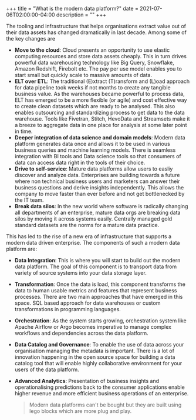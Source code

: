 
+++
title = "What is the modern data platform?"
date = 2021-07-06T02:00:00-04:00
description = ""
+++


The tooling and infrastructure that helps organisations extract value out of their data assets has changed dramatically in last decade. Among some of the key changes are

- **Move to the cloud**: Cloud presents an opportunity to use elastic computing resources and store data assets cheaply. This in turn drives powerful data warehousing technology like Big Query, Snowflake, Amazon Redshift, Firebolt etc. The pay per use model enables you to start small but quickly scale to massive amounts of data.
- **ELT over ETL**:  The traditional (E)xtract (T)ransform and (L)oad approach for data pipeline took weeks if not months to create any tangible business value. As the warehouses became powerful to process data, ELT has emerged to be a more flexible (or agile) and cost effective way to create clean datasets which are ready to be analysed. This also enables outsourcing and standardizing process to get data to the data warehouse. Tools like Fivetran, Stitch, HevoData and Streamsets make it a breeze to aggregate data in one place for analysis at some later point in time.
- **Deeper integration of data science and domain models**: Modern data platform generates data once and allows it to be used in various business queries and machine learning models. There is seamless integration with BI tools and Data science tools so that consumers of data can access data right in the tools of their choice.
- **Drive to self-service**: Mature data platforms allow users to easliy discover and analyze data. Enterprises are building towards a future where non technical business users and marketers can answer their business questions and derive insights independently. This allows the company to move faster than ever before and not get bottlenecked by the IT team.
- **Break data silos**: In the new world where software is radically changing all departments of an enterprise, mature data orgs are breaking data silos by moving it across systems easily. Centrally managed gold standard datasets are the norms for a mature data practice.

This has led to the rise of a new era of infrastructure that supports a modern data driven enterprise. The components of such a  modern data platform are:

- **Data Integration**: This is where you will start to build out the modern data platform. The goal of this component is to transport data from variety of source systems into your data storage layer.
- **Transformation**: Once the data is load, this component transforms the data to human usable metrics and features that represent business processes. There are two main approaches that have emerged in this space. SQL based approach for data warehouses or custom transformations in programming languages.
- **Orchestration**: As the system starts growing, orchestration system like Apache Airflow or Argo becomes imperative to manage complex workflows and dependencies across the data platform.
- **Data Catalog and Governance**: To enable the use of data across your organisation managing the metadata is important. There is a lot of innovation happening in the open source space for building a data catalog tool that will enable highly collaborative environment for your users of the data platform.
- **Advanced Analytics**: Presentation of business insights and operationalising predictions back to the consumer applications enable higher revenue and more efficient business operations of an enterprise.

  > Modern data platforms can't be bought but they are built using lego blocks which are more plug and play.

